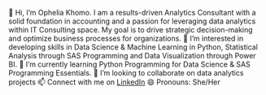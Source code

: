 👋 Hi, I’m Ophelia Khomo.
I am a results-driven Analytics Consultant with a solid foundation in accounting and a passion for leveraging data analytics within IT Consulting space. My goal is to drive strategic decision-making and optimize business processes for organizations.
👀 I’m interested in developing skills in Data Science & Machine Learning in Python, Statistical Analysis through SAS Programming and Data Visualization through Power BI.
🌱 I’m currently learning Python Programming for Data Science & SAS Programming Essentials.
💞️ I’m looking to collaborate on data analytics projects
📫 Connect with me on [LinkedIn](www.linkedin.com/in/opheliakhomo)
😄 Pronouns: She/Her

<!---
OpheliaKhomo/OpheliaKhomo is a ✨ special ✨ repository because its `README.md` (this file) appears on your GitHub profile.
You can click the Preview link to take a look at your changes.
--->
